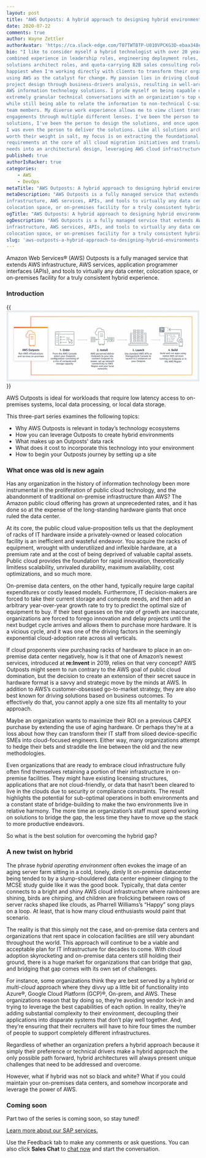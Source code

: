 ```yaml
---
layout: post
title: "AWS Outposts: A hybrid approach to designing hybrid environments&mdash;Part One"
date: 2020-07-22
comments: true
author: Wayne Zettler
authorAvatar: 'https://ca.slack-edge.com/T07TWTBTP-U010VPCKG3D-ebaa348e7951-512'
bio: "I like to consider myself a hybrid technologist with over 20 years of
combined experience in leadership roles, engineering deployment roles, pre-sales
solutions architect roles, and quota-carrying B2B sales consulting roles. I am
happiest when I'm working directly with clients to transform their organizations
using AWS as the catalyst for change. My passion lies in driving cloud-based
project design through business-drivers analysis, resulting in well-architected
AWS information technology solutions. I pride myself on being capable of having
extremely granular technical conversations with an organization's top engineers,
while still being able to relate the information to non-technical C-suite executive
team members. My diverse work experience allows me to view client transformation
engagements through multiple different lenses. I've been the person to sell the
solutions, I've been the person to design the solutions, and once upon a time,
I was even the person to deliver the solutions. Like all solutions architects
worth their weight in salt, my focus is on extracting the foundational business
requirements at the core of all cloud migration initiatives and translating those
needs into an architectural design, leveraging AWS cloud infrastructure."
published: true
authorIsRacker: true
categories:
    - AWS
    - DevOps
metaTitle: "AWS Outposts: A hybrid approach to designing hybrid environments&mdash;Part One"
metaDescription: "AWS Outposts is a fully managed service that extends AWS
infrastructure, AWS services, APIs, and tools to virtually any data center,
colocation space, or on-premises facility for a truly consistent hybrid experience."
ogTitle: "AWS Outposts: A hybrid approach to designing hybrid environments&mdash;Part One"
ogDescription: "AWS Outposts is a fully managed service that extends AWS
infrastructure, AWS services, APIs, and tools to virtually any data center,
colocation space, or on-premises facility for a truly consistent hybrid experience."
slug: 'aws-outposts-a-hybrid-approach-to-designing-hybrid-environments-part-one'
---
```


Amazon Web Services&reg; (AWS) Outposts is a fully managed service that extends
AWS infrastructure, AWS services, application programmer interfaces (APIs), and
tools to virtually any data center, colocation space, or on-premises facility
for a truly consistent hybrid experience.

<!--more-->

### Introduction

{{<img src="AWSOutposts.png" alt="AWS Outposts diagram" title="AWS Outposts diagram">}}


AWS Outposts is ideal for workloads that require low latency access to on-premises
systems, local data processing, or local data storage.

This three-part series examines the following topics:

- Why AWS Outposts is relevant in today’s technology ecosystems
- How you can leverage Outposts to create hybrid environments
- What makes up an Outposts' data rack
- What does it cost to incorporate this technology into your environment
- How to begin your Outposts journey by setting up a site

### What once was old is new again

Has any organization in the history of information technology been more
instrumental in the proliferation of public cloud technology, and the abandonment
of traditional on-premise infrastructure than AWS? The Amazon public cloud
offering has grown at unprecedented rates, and it has done so at the expense of
the long-standing hardware giants that once ruled the data center.

At its core, the public cloud value-proposition tells us that the deployment of
racks of IT hardware inside a privately-owned or leased colocation facility is
an inefficient and wasteful endeavor. You acquire the racks of equipment, wrought
with underutilized and inflexible hardware, at a premium rate and at the cost of
being deprived of valuable capital assets. Public cloud provides the foundation
for rapid innovation, theoretically limitless scalability, unrivaled durability,
maximum availability, cost optimizations, and so much more.

On-premise data centers, on the other hand, typically require large capital
expenditures or costly leased models. Furthermore, IT decision-makers are forced
to take their current storage and compute needs, and then add an arbitrary
year-over-year growth rate to try to predict the optimal size of equipment to
buy. If their best guesses on the rate of growth are inaccurate, organizations
are forced to forego innovation and delay projects until the next budget cycle
arrives and allows them to purchase more hardware. It is a vicious cycle, and
it was one of the driving factors in the seemingly exponential cloud-adoption
rate across all verticals.

If cloud proponents view purchasing racks of hardware to place in an on-premise
data center negatively, how is it that one of Amazon’s newest services, introduced
at **re:Invent** in 2019, relies on that very concept? AWS Outposts might seem
to run contrary to the AWS goal of public cloud domination, but the decision to
create an extension of their secret sauce in hardware format is a savvy and
strategic move by the minds at AWS. In addition to AWS’s customer-obsessed
go-to-market strategy, they are also best known for driving solutions based on
business outcomes. To effectively do that, you cannot apply a one size fits all
mentality to your approach.

Maybe an organization wants to maximize their ROI on a previous CAPEX purchase
by extending the use of aging hardware. Or perhaps they’re at a loss about how
they can transform their IT staff from siloed device-specific SMEs into
cloud-focused engineers. Either way, many organizations attempt to hedge their
bets and straddle the line between the old and the new methodologies.

Even organizations that are ready to embrace cloud infrastructure fully often
find themselves retaining a portion of their infrastructure in on-premise
facilities. They might have existing licensing structures, applications that are
not cloud-friendly, or data that hasn’t been cleared to live in the clouds due
to security or compliance constraints. The result highlights the potential for
sub-optimal operations in both environments and a constant state of
bridge-building to make the two environments live in relative harmony. The more
time an organization’s staff must spend working on solutions to bridge the gap,
the less time they have to move up the stack to more productive endeavors.

So what is the best solution for overcoming the hybrid gap?

### A new twist on hybrid

The phrase *hybrid operating environment* often evokes the image of an aging
server farm sitting in a cold, lonely, dimly lit on-premise datacenter being
tended to by a slump-shouldered data center engineer clinging to the MCSE study
guide like it was the good book. Typically, that data center connects to a
bright and shiny AWS cloud infrastructure where rainbows are shining, birds are
chirping, and children are frolicking between rows of server racks shaped like
clouds, as Pharrell Williams’s “Happy” song plays on a loop. At least, that is
how many cloud enthusiasts would paint that scenario.

The reality is that this simply not the case, and on-premise data centers and
organizations that rent space in colocation facilities are still very abundant
throughout the world. This approach will continue to be a viable and acceptable
plan for IT infrastructure for decades to come. With cloud adoption skyrocketing
and on-premise data centers still holding their ground, there is a huge market
for organizations that can bridge that gap, and bridging that gap comes with its
own set of challenges.

For instance, some organizations think they are best served by a hybrid or
*multi-cloud* approach where they divvy up a little bit of functionality into
Azure&reg;, Google Cloud Platform (GCP)&reg;, On-prem, and AWS. These
organizations reason that by doing so, they’re avoiding vendor lock-in and trying
to leverage the best capabilities of each option. In reality, they’re adding
substantial complexity to their environment, decoupling their applications into
disparate systems that don’t play well together. And, they’re ensuring that their
recruiters will have to hire four times the number of people to support completely
different infrastructures.

Regardless of whether an organization prefers a hybrid approach because it simply
their preference or technical drivers make a hybrid approach the only possible
path forward, hybrid architectures will always present unique challenges that
need to be addressed and overcome.

However, what if hybrid was not so black and white? What if you could maintain
your on-premises data centers, and somehow incorporate and leverage the power
of AWS.

### Coming soon

Part two of the series is coming soon, so stay tuned!

<a class="cta purple" id="cta" href="https://www.rackspace.com/sap">Learn more about our SAP services.</a>

Use the Feedback tab to make any comments or ask questions. You can also click **Sales Chat** to [chat now](https://www.rackspace.com/) and start the conversation.